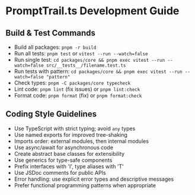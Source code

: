 # PromptTrail.ts Development Guide

## Build & Test Commands

- Build all packages: `pnpm -r build`
- Run all tests: `pnpm test` or `vitest --run --watch=false`
- Run single test: `cd packages/core && pnpm exec vitest --run --watch=false src/__tests__/filename.test.ts`
- Run tests with pattern: `cd packages/core && pnpm exec vitest --run --watch=false "pattern"`
- Check types: `pnpm -C packages/core typecheck`
- Lint code: `pnpm lint` (fix issues) or `pnpm lint:check`
- Format code: `pnpm format` (fix) or `pnpm format:check`

## Coding Style Guidelines

- Use TypeScript with strict typing; avoid `any` types
- Use named exports for improved tree-shaking
- Imports order: external modules, then internal modules
- Use async/await for asynchronous code
- Create abstract base classes for extensibility
- Use generics for type-safe components
- Prefix interfaces with 'I', type aliases with 'T'
- Use JSDoc comments for public APIs
- Error handling: use explicit error types and descriptive messages
- Prefer functional programming patterns when appropriate
